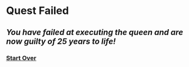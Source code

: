 # **Quest Failed**

## _You have failed at executing the queen and are now guilty of 25 years to life!_

### [Start Over]()